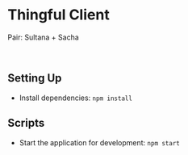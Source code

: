 # Thingful Client
Pair: Sultana + Sacha

<br />


## Setting Up

- Install dependencies: `npm install`

## Scripts

- Start the application for development: `npm start`
